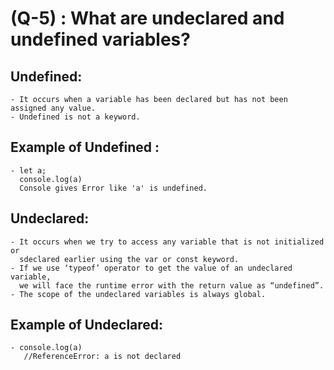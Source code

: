 # (Q-5) : What are undeclared and undefined variables? 

## Undefined: 
    - It occurs when a variable has been declared but has not been assigned any value. 
    - Undefined is not a keyword. 
## Example of Undefined :
    - let a;
      console.log(a) 
      Console gives Error like 'a' is undefined.

## Undeclared: 
    - It occurs when we try to access any variable that is not initialized or 
      sdeclared earlier using the var or const keyword. 
    - If we use ‘typeof’ operator to get the value of an undeclared variable, 
      we will face the runtime error with the return value as “undefined”.
    - The scope of the undeclared variables is always global. 

## Example of Undeclared: 

    - console.log(a) 
       //ReferenceError: a is not declared
    